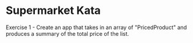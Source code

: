 # Supermarket Kata

Exercise 1 - Create an app that takes in an array of "PricedProduct" and produces a summary of the total price of the list.


